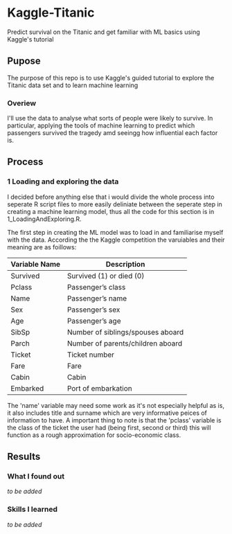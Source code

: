 # Kaggle-Titanic
Predict survival on the Titanic and get familiar with ML basics using Kaggle's tutorial

## Pupose 
The purpose of this repo is to use Kaggle's guided tutorial to explore the Titanic data set and to learn machine learning

### Overiew
I'll use the data to analyse what sorts of people were likely to survive. In particular, applying the tools of machine learning to predict which passengers survived the tragedy amd seeingg how influential each factor is.

## Process
### 1 Loading and exploring the data
I decided before anything else that i would divide the whole process into seperate R script files to more easily deliniate between the seperate step in creating a machine learning model, thus all the code for this section is in 1_LoadingAndExploring.R.

The first step in creating the ML model was to load in and familiarise myself with the data. According the the Kaggle competition the varuiables and their meaning are as foillows:

|Variable Name | Description|
|---|---|
|Survived | Survived (1) or died (0)|
|Pclass | Passenger’s class|
|Name | Passenger’s name|
|Sex | Passenger’s sex|
|Age | Passenger’s age|
|SibSp | Number of siblings/spouses aboard|
|Parch | Number of parents/children aboard|
|Ticket | Ticket number|
|Fare | Fare|
|Cabin | Cabin|
|Embarked | Port of embarkation|

The 'name' variable may need some work as it's not especially helpful as is, it also includes title and surname which are very informative peices of information to have. A important thing to note is that the 'pclass' variable is the class of the ticket the user had (being first, second or third) this will function as a rough approximation for socio-economic class.

## Results
### What I found out
*to be added*

### Skills I learned
*to be added*
